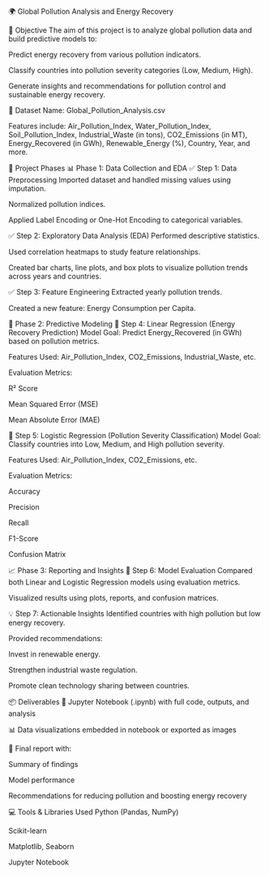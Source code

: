 🌍 Global Pollution Analysis and Energy Recovery

📌 Objective
The aim of this project is to analyze global pollution data and build predictive models to:

Predict energy recovery from various pollution indicators.

Classify countries into pollution severity categories (Low, Medium, High).

Generate insights and recommendations for pollution control and sustainable energy recovery.

📁 Dataset
Name: Global_Pollution_Analysis.csv

Features include:
Air_Pollution_Index, Water_Pollution_Index, Soil_Pollution_Index,
Industrial_Waste (in tons), CO2_Emissions (in MT),
Energy_Recovered (in GWh), Renewable_Energy (%),
Country, Year, and more.

🚦 Project Phases
📊 Phase 1: Data Collection and EDA
✅ Step 1: Data Preprocessing
Imported dataset and handled missing values using imputation.

Normalized pollution indices.

Applied Label Encoding or One-Hot Encoding to categorical variables.

✅ Step 2: Exploratory Data Analysis (EDA)
Performed descriptive statistics.

Used correlation heatmaps to study feature relationships.

Created bar charts, line plots, and box plots to visualize pollution trends across years and countries.

✅ Step 3: Feature Engineering
Extracted yearly pollution trends.

Created a new feature: Energy Consumption per Capita.

🤖 Phase 2: Predictive Modeling
🔹 Step 4: Linear Regression (Energy Recovery Prediction)
Model Goal: Predict Energy_Recovered (in GWh) based on pollution metrics.

Features Used: Air_Pollution_Index, CO2_Emissions, Industrial_Waste, etc.

Evaluation Metrics:

R² Score

Mean Squared Error (MSE)

Mean Absolute Error (MAE)

🔹 Step 5: Logistic Regression (Pollution Severity Classification)
Model Goal: Classify countries into Low, Medium, and High pollution severity.

Features Used: Air_Pollution_Index, CO2_Emissions, etc.

Evaluation Metrics:

Accuracy

Precision

Recall

F1-Score

Confusion Matrix

📈 Phase 3: Reporting and Insights
📌 Step 6: Model Evaluation
Compared both Linear and Logistic Regression models using evaluation metrics.

Visualized results using plots, reports, and confusion matrices.

💡 Step 7: Actionable Insights
Identified countries with high pollution but low energy recovery.

Provided recommendations:

Invest in renewable energy.

Strengthen industrial waste regulation.

Promote clean technology sharing between countries.

📦 Deliverables
📓 Jupyter Notebook (.ipynb) with full code, outputs, and analysis

📊 Data visualizations embedded in notebook or exported as images

📝 Final report with:

Summary of findings

Model performance

Recommendations for reducing pollution and boosting energy recovery

💻 Tools & Libraries Used
Python (Pandas, NumPy)

Scikit-learn

Matplotlib, Seaborn

Jupyter Notebook
